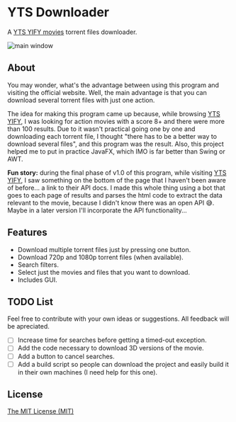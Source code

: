 # YTS Downloader
A [YTS YIFY movies](https://yts.ag/) torrent files downloader.

![main window](https://cloud.githubusercontent.com/assets/8356445/14646154/0fe7d3f6-061e-11e6-994b-3aafff180dd3.png)

## About
You may wonder, what's the advantage between using this program and visiting the official website. Well, the main advantage is that you can download several torrent files with just one action.

The idea for making this program came up because, while browsing [YTS YIFY](https://yts.ag/), I was looking for action movies with a score 8+ and there were more than 100 results. Due to it wasn't practical going one by one and downloading each torrent file, I thought "there has to be a better way to download several files", and this program was the result. Also, this project helped me to put in practice JavaFX, which IMO is far better than Swing or AWT.

**Fun story:** during the final phase of v1.0 of this program, while visiting [YTS YIFY](https://yts.ag/), I saw something on the bottom of the page that I haven't been aware of before... a link to their API docs. I made this whole thing using a bot that goes to each page of results and parses the html code to extract the data relevant to the movie, because I didn't know there was an open API :sweat_smile:. Maybe in a later version I'll incorporate the API functionality...

## Features
- Download multiple torrent files just by pressing one button.
- Download 720p and 1080p torrent files (when available).
- Search filters.
- Select just the movies and files that you want to download.
- Includes GUI.

## TODO List
Feel free to contribute with your own ideas or suggestions. All feedback will be apreciated.

- [ ] Increase time for searches before getting a timed-out exception.
- [ ] Add the code necessary to download 3D versions of the movie.
- [ ] Add a button to cancel searches.
- [ ] Add a build script so people can download the project and easily build it in their own machines (I need help for this one).

## License
[The MIT License (MIT)](https://opensource.org/licenses/MIT)
